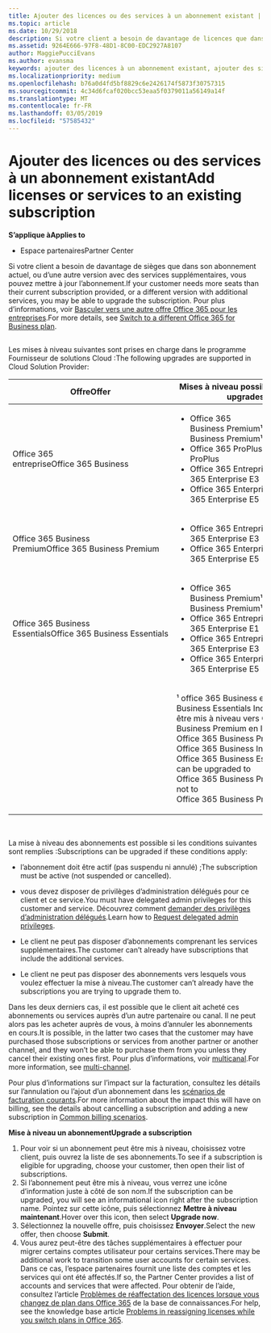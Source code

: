 ```yaml
---
title: Ajouter des licences ou des services à un abonnement existant | Espace partenaires
ms.topic: article
ms.date: 10/29/2018
description: Si votre client a besoin de davantage de licences que dans son abonnement actuel, ou d’une autre version avec des services supplémentaires, vous pouvez mettre à jour l’abonnement.
ms.assetid: 9264E666-97F8-48D1-8C00-EDC2927A8107
author: MaggiePucciEvans
ms.author: evansma
keywords: ajouter des licences à un abonnement existant, ajouter des sièges à un abonnement existant, modifier un abonnement, changer d'abonnement, acheter des licences supplémentaires pour un client
ms.localizationpriority: medium
ms.openlocfilehash: b76a0d4fd5bf8829c6e2426174f5873f30757315
ms.sourcegitcommit: 4c34d6fcaf020bcc53eaa5f0379011a56149a14f
ms.translationtype: MT
ms.contentlocale: fr-FR
ms.lasthandoff: 03/05/2019
ms.locfileid: "57585432"
---
```

# <a name="add-licenses-or-services-to-an-existing-subscription"></a><span data-ttu-id="90fda-104">Ajouter des licences ou des services à un abonnement existant</span><span class="sxs-lookup"><span data-stu-id="90fda-104">Add licenses or services to an existing subscription</span></span>

<span data-ttu-id="90fda-105">**S’applique à**</span><span class="sxs-lookup"><span data-stu-id="90fda-105">**Applies to**</span></span>

-  <span data-ttu-id="90fda-106">Espace partenaires</span><span class="sxs-lookup"><span data-stu-id="90fda-106">Partner Center</span></span>

<span data-ttu-id="90fda-107">Si votre client a besoin de davantage de sièges que dans son abonnement actuel, ou d’une autre version avec des services supplémentaires, vous pouvez mettre à jour l’abonnement.</span><span class="sxs-lookup"><span data-stu-id="90fda-107">If your customer needs more seats than their current subscription provided, or a different version with additional services, you may be able to upgrade the subscription.</span></span> <span data-ttu-id="90fda-108">Pour plus d’informations, voir [Basculer vers une autre offre Office&nbsp;365 pour les entreprises](https://go.microsoft.com/fwlink/p/?LinkId=723577).</span><span class="sxs-lookup"><span data-stu-id="90fda-108">For more details, see [Switch to a different Office 365 for Business plan](https://go.microsoft.com/fwlink/p/?LinkId=723577).</span></span>

## <a href="" id="upgradesubscription"></a>


<span data-ttu-id="90fda-109">Les mises à niveau suivantes sont prises en charge dans le programme Fournisseur de solutions Cloud&nbsp;:</span><span class="sxs-lookup"><span data-stu-id="90fda-109">The following upgrades are supported in Cloud Solution Provider:</span></span>

<table>
<colgroup>
<col width="50%" />
<col width="50%" />
</colgroup>
<thead>
<tr class="header">
<th><span data-ttu-id="90fda-110">Offre</span><span class="sxs-lookup"><span data-stu-id="90fda-110">Offer</span></span></th>
<th><span data-ttu-id="90fda-111">Mises à niveau possibles</span><span class="sxs-lookup"><span data-stu-id="90fda-111">Possible upgrades</span></span></th>
</tr>
</thead>
<tbody>
<tr class="odd">
<td><span data-ttu-id="90fda-112">Office 365 entreprise</span><span class="sxs-lookup"><span data-stu-id="90fda-112">Office 365 Business</span></span></td>
<td><ul>
<li><span data-ttu-id="90fda-113">Office&nbsp;365 Business&nbsp;Premium¹</span><span class="sxs-lookup"><span data-stu-id="90fda-113">Office 365 Business Premium¹</span></span></li>
<li><span data-ttu-id="90fda-114">Office 365 ProPlus</span><span class="sxs-lookup"><span data-stu-id="90fda-114">Office 365 ProPlus</span></span></li>
<li><span data-ttu-id="90fda-115">Office&nbsp;365 Entreprise&nbsp;E3</span><span class="sxs-lookup"><span data-stu-id="90fda-115">Office 365 Enterprise E3</span></span></li>
<li><span data-ttu-id="90fda-116">Office&nbsp;365 Enterprise&nbsp;E5</span><span class="sxs-lookup"><span data-stu-id="90fda-116">Office 365 Enterprise E5</span></span></li>
</ul></td>
</tr>
<tr class="even">
<td><span data-ttu-id="90fda-117">Office 365 Business Premium</span><span class="sxs-lookup"><span data-stu-id="90fda-117">Office 365 Business Premium</span></span></td>
<td><ul>
<li><span data-ttu-id="90fda-118">Office&nbsp;365 Entreprise&nbsp;E3</span><span class="sxs-lookup"><span data-stu-id="90fda-118">Office 365 Enterprise E3</span></span></li>
<li><span data-ttu-id="90fda-119">Office&nbsp;365 Enterprise&nbsp;E5</span><span class="sxs-lookup"><span data-stu-id="90fda-119">Office 365 Enterprise E5</span></span></li>
</ul></td>
</tr>
<tr class="odd">
<td><span data-ttu-id="90fda-120">Office 365 Business Essentials</span><span class="sxs-lookup"><span data-stu-id="90fda-120">Office 365 Business Essentials</span></span></td>
<td><ul>
<li><span data-ttu-id="90fda-121">Office&nbsp;365 Business&nbsp;Premium¹</span><span class="sxs-lookup"><span data-stu-id="90fda-121">Office 365 Business Premium¹</span></span></li>
<li><span data-ttu-id="90fda-122">Office&nbsp;365 Entreprise&nbsp;E1</span><span class="sxs-lookup"><span data-stu-id="90fda-122">Office 365 Enterprise E1</span></span></li>
<li><span data-ttu-id="90fda-123">Office&nbsp;365 Entreprise&nbsp;E3</span><span class="sxs-lookup"><span data-stu-id="90fda-123">Office 365 Enterprise E3</span></span></li>
<li><span data-ttu-id="90fda-124">Office&nbsp;365 Enterprise&nbsp;E5</span><span class="sxs-lookup"><span data-stu-id="90fda-124">Office 365 Enterprise E5</span></span></li>
</ul></td>
</tr>
<tr class="even">
<td></td>
<td><p><span data-ttu-id="90fda-125">¹ office 365 Business et Office 365 Business Essentials Inde peuvent être mis à niveau vers Office 365 Business Premium en Inde, pas à Office 365 Business Premium.</span><span class="sxs-lookup"><span data-stu-id="90fda-125">¹ Office 365 Business India and Office 365 Business Essentials India can be upgraded to Office 365 Business Premium India, not to Office 365 Business Premium.</span></span></p></td>
</tr>
</tbody>
</table>

 

<span data-ttu-id="90fda-126">La mise à niveau des abonnements est possible si les conditions suivantes sont remplies&nbsp;:</span><span class="sxs-lookup"><span data-stu-id="90fda-126">Subscriptions can be upgraded if these conditions apply:</span></span>

-   <span data-ttu-id="90fda-127">l’abonnement doit être actif (pas suspendu ni annulé)&nbsp;;</span><span class="sxs-lookup"><span data-stu-id="90fda-127">The subscription must be active (not suspended or cancelled).</span></span>

-   <span data-ttu-id="90fda-128">vous devez disposer de privilèges d’administration délégués pour ce client et ce service.</span><span class="sxs-lookup"><span data-stu-id="90fda-128">You must have delegated admin privileges for this customer and service.</span></span> <span data-ttu-id="90fda-129">Découvrez comment [demander des privilèges d’administration délégués](request-a-relationship-with-a-customer.md).</span><span class="sxs-lookup"><span data-stu-id="90fda-129">Learn how to [Request delegated admin privileges](request-a-relationship-with-a-customer.md).</span></span>

-   <span data-ttu-id="90fda-130">Le client ne peut pas disposer d’abonnements comprenant les services supplémentaires.</span><span class="sxs-lookup"><span data-stu-id="90fda-130">The customer can’t already have subscriptions that include the additional services.</span></span>

-   <span data-ttu-id="90fda-131">Le client ne peut pas disposer des abonnements vers lesquels vous voulez effectuer la mise à niveau.</span><span class="sxs-lookup"><span data-stu-id="90fda-131">The customer can’t already have the subscriptions you are trying to upgrade them to.</span></span>

<span data-ttu-id="90fda-132">Dans les deux&nbsp;derniers cas, il est possible que le client ait acheté ces abonnements ou services auprès d’un autre partenaire ou canal. Il ne peut alors pas les acheter auprès de vous, à moins d’annuler les abonnements en cours.</span><span class="sxs-lookup"><span data-stu-id="90fda-132">It is possible, in the latter two cases that the customer may have purchased those subscriptions or services from another partner or another channel, and they won’t be able to purchase them from you unless they cancel their existing ones first.</span></span> <span data-ttu-id="90fda-133">Pour plus d’informations, voir [multicanal](multichannel.md).</span><span class="sxs-lookup"><span data-stu-id="90fda-133">For more information, see [multi-channel](multichannel.md).</span></span>

<span data-ttu-id="90fda-134">Pour plus d’informations sur l’impact sur la facturation, consultez les détails sur l’annulation ou l’ajout d’un abonnement dans les [scénarios de facturation courants](common-billing-scenarios.md).</span><span class="sxs-lookup"><span data-stu-id="90fda-134">For more information about the impact this will have on billing, see the details about cancelling a subscription and adding a new subscription in [Common billing scenarios](common-billing-scenarios.md).</span></span>

<span data-ttu-id="90fda-135">**Mise à niveau un abonnement**</span><span class="sxs-lookup"><span data-stu-id="90fda-135">**Upgrade a subscription**</span></span>

1.  <span data-ttu-id="90fda-136">Pour voir si un abonnement peut être mis à niveau, choisissez votre client, puis ouvrez la liste de ses abonnements.</span><span class="sxs-lookup"><span data-stu-id="90fda-136">To see if a subscription is eligible for upgrading, choose your customer, then open their list of subscriptions.</span></span>
2.  <span data-ttu-id="90fda-137">Si l’abonnement peut être mis à niveau, vous verrez une icône d’information juste à côté de son nom.</span><span class="sxs-lookup"><span data-stu-id="90fda-137">If the subscription can be upgraded, you will see an informational icon right after the subscription name.</span></span> <span data-ttu-id="90fda-138">Pointez sur cette icône, puis sélectionnez **Mettre à niveau maintenant**.</span><span class="sxs-lookup"><span data-stu-id="90fda-138">Hover over this icon, then select **Upgrade now**.</span></span>
3.  <span data-ttu-id="90fda-139">Sélectionnez la nouvelle offre, puis choisissez **Envoyer**.</span><span class="sxs-lookup"><span data-stu-id="90fda-139">Select the new offer, then choose **Submit**.</span></span>
4.  <span data-ttu-id="90fda-140">Vous aurez peut-être des tâches supplémentaires à effectuer pour migrer certains comptes utilisateur pour certains services.</span><span class="sxs-lookup"><span data-stu-id="90fda-140">There may be additional work to transition some user accounts for certain services.</span></span> <span data-ttu-id="90fda-141">Dans ce cas, l’espace partenaires fournit une liste des comptes et les services qui ont été affectés.</span><span class="sxs-lookup"><span data-stu-id="90fda-141">If so, the Partner Center provides a list of accounts and services that were affected.</span></span> <span data-ttu-id="90fda-142">Pour obtenir de l’aide, consultez l’article [Problèmes de réaffectation des licences lorsque vous changez de plan dans Office&nbsp;365](https://go.microsoft.com/fwlink/p/?LinkId=723576) de la base de connaissances.</span><span class="sxs-lookup"><span data-stu-id="90fda-142">For help, see the knowledge base article [Problems in reassigning licenses while you switch plans in Office 365](https://go.microsoft.com/fwlink/p/?LinkId=723576).</span></span>

 

 



